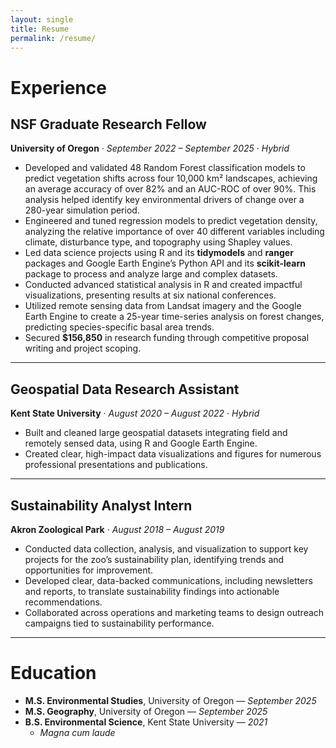 ```yaml
---
layout: single
title: Resume
permalink: /resume/
---
```

# Experience

## NSF Graduate Research Fellow  
**University of Oregon** · *September 2022 – September 2025 · Hybrid*  

- Developed and validated 48 Random Forest classification models to predict vegetation shifts across four 10,000 km² landscapes, achieving an average accuracy of over 82% and an AUC-ROC of over 90%. This analysis helped identify key environmental drivers of change over a 280-year simulation period.  
- Engineered and tuned regression models to predict vegetation density, analyzing the relative importance of over 40 different variables including climate, disturbance type, and topography using Shapley values.  
- Led data science projects using R and its **tidymodels** and **ranger** packages and Google Earth Engine’s Python API and its **scikit-learn** package to process and analyze large and complex datasets.  
- Conducted advanced statistical analysis in R and created impactful visualizations, presenting results at six national conferences.  
- Utilized remote sensing data from Landsat imagery and the Google Earth Engine to create a 25-year time-series analysis on forest changes, predicting species-specific basal area trends.  
- Secured **$156,850** in research funding through competitive proposal writing and project scoping.  

---

## Geospatial Data Research Assistant  
**Kent State University** · *August 2020 – August 2022 · Hybrid*  

- Built and cleaned large geospatial datasets integrating field and remotely sensed data, using R and Google Earth Engine.  
- Created clear, high-impact data visualizations and figures for numerous professional presentations and publications.  

---

## Sustainability Analyst Intern  
**Akron Zoological Park** · *August 2018 – August 2019*  

- Conducted data collection, analysis, and visualization to support key projects for the zoo’s sustainability plan, identifying trends and opportunities for improvement.  
- Developed clear, data-backed communications, including newsletters and reports, to translate sustainability findings into actionable recommendations.  
- Collaborated across operations and marketing teams to design outreach campaigns tied to sustainability performance.  

---

# Education  

- **M.S. Environmental Studies**, University of Oregon — *September 2025*  
- **M.S. Geography**, University of Oregon — *September 2025*  
- **B.S. Environmental Science**, Kent State University — *2021*  
  - *Magna cum laude*  
